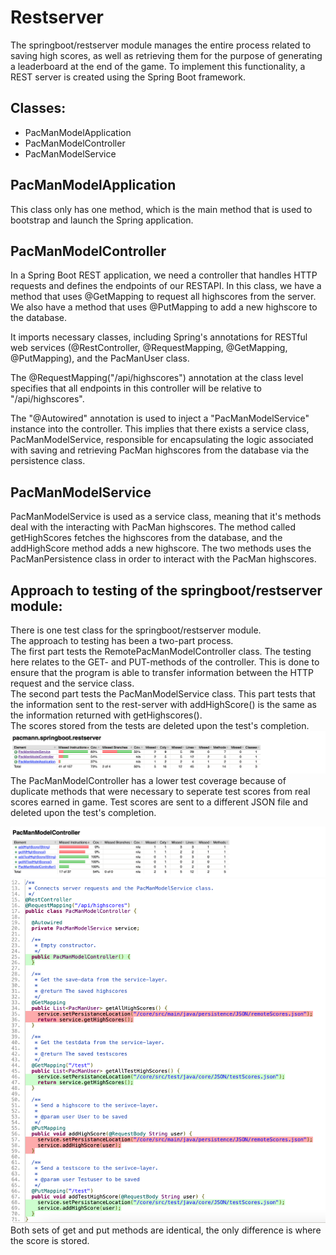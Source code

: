 # Restserver
The springboot/restserver module manages the entire process related to saving high scores, as well as retrieving them for the purpose of generating a leaderboard at the end of the game. To implement this functionality, a REST server is created using the Spring Boot framework. 

## Classes: 
  - PacManModelApplication
  - PacManModelController
  - PacManModelService

## PacManModelApplication
This class only has one method, which is the main method that is used to bootstrap and launch the Spring application. 

## PacManModelController
In a Spring Boot REST application, we need a controller that handles HTTP requests and defines the endpoints of our RESTAPI. In this class, we have a method that uses @GetMapping to request all highscores from the server. We also have a method that uses @PutMapping to add a new highscore to the database.

It imports necessary classes, including Spring's annotations for RESTful web services (@RestController, @RequestMapping, @GetMapping, @PutMapping), and the PacManUser class.

The @RequestMapping("/api/highscores") annotation at the class level specifies that all endpoints in this controller will be relative to "/api/highscores". 

The "@Autowired" annotation is used to inject a "PacManModelService" instance into the controller. This implies that there exists a service class, PacManModelService, responsible for encapsulating the logic associated with saving and retrieving PacMan highscores from the database via the persistence class.

## PacManModelService
 PacManModelService is used as a service class, meaning that it's methods deal with the interacting with PacMan highscores. The method called getHighScores fetches the highscores from the database, and the addHighScore method adds a new highscore. The two methods uses the PacManPersistence class in order to interact with the PacMan highscores.


## Approach to testing of the springboot/restserver module: 

There is one test class for the springboot/restserver module. 
<br>
The approach to testing has been a two-part process.
<br>
The first part tests the RemotePacManModelController class. The testing here relates to the GET- and PUT-methods of the controller. This is done to ensure that the program is able to transfer information between the HTTP request and the service class.
<br>
The second part tests the PacManModelService class. This part tests that the information sent to the rest-server with addHighScore() is the same as the information returned with getHighscores().
<br>
The scores stored from the tests are deleted upon the test's completion.
<br>
![Spring Boot Test Coverage](/pacMan-application/docs/release3/jacoco3/springbootTestCoverage.png)
<br>
The PacManModelController has a lower test coverage because of duplicate methods that were necessary to seperate test scores from real scores earned in game. Test scores are sent to a different JSON file and deleted upon the test's completion.
<br>

![Controller test coverage](/pacMan-application/docs/release3/jacoco3/PacManModelControllerTestCoverage.png)
<br>
![Detailed controller test coverage](/pacMan-application/docs/release3/jacoco3/detailedTestCoverageInController.png)
<br>
Both sets of get and put methods are identical, the only difference is where the score is stored.